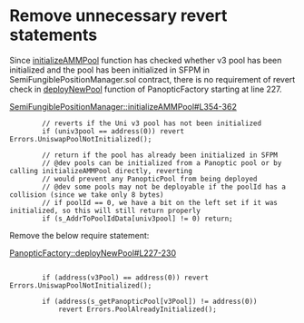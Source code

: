 # Remove unnecessary revert statements

Since [initializeAMMPool](https://github.com/code-423n4/2024-04-panoptic/blob/833312ebd600665b577fbd9c03ffa0daf250ed24/contracts/SemiFungiblePositionManager.sol#L354C1-L362C56) function has checked whether v3 pool has been initialized and the pool has been initialized in SFPM in SemiFungiblePositionManager.sol contract, there is no requirement of revert check in [deployNewPool](https://github.com/code-423n4/2024-04-panoptic/blob/833312ebd600665b577fbd9c03ffa0daf250ed24/contracts/PanopticFactory.sol#L227C1-L230C52) function of PanopticFactory starting at line 227. 

[SemiFungiblePositionManager::initializeAMMPool#L354-362](https://github.com/code-423n4/2024-04-panoptic/blob/833312ebd600665b577fbd9c03ffa0daf250ed24/contracts/SemiFungiblePositionManager.sol#L354C1-L362C56)

```solidity
        // reverts if the Uni v3 pool has not been initialized
        if (univ3pool == address(0)) revert Errors.UniswapPoolNotInitialized();

        // return if the pool has already been initialized in SFPM
        // @dev pools can be initialized from a Panoptic pool or by calling initializeAMMPool directly, reverting
        // would prevent any PanopticPool from being deployed
        // @dev some pools may not be deployable if the poolId has a collision (since we take only 8 bytes)
        // if poolId == 0, we have a bit on the left set if it was initialized, so this will still return properly
        if (s_AddrToPoolIdData[univ3pool] != 0) return;
```

Remove the below require statement:

[PanopticFactory::deployNewPool#L227-230](https://github.com/code-423n4/2024-04-panoptic/blob/833312ebd600665b577fbd9c03ffa0daf250ed24/contracts/PanopticFactory.sol#L227C1-L230C52)


```solidity

        if (address(v3Pool) == address(0)) revert Errors.UniswapPoolNotInitialized();

        if (address(s_getPanopticPool[v3Pool]) != address(0))
            revert Errors.PoolAlreadyInitialized();

```